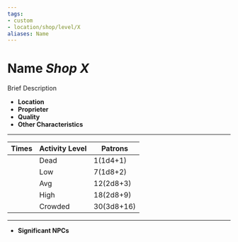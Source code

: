 ```yaml
---
tags:
- custom
- location/shop/level/X
aliases: Name
---
```

# Name *Shop X*

Brief Description

- **Location** 
- **Proprieter**
- **Quality**
- **Other Characteristics** 
---
| Times | Activity Level | Patrons |
| ----- | -------------- | ------- |
|       | Dead           | 1(1d4+1)   |
|       | Low            | 7(1d8+2)   |
|       | Avg            | 12(2d8+3)   |
|       | High           | 18(2d8+9)   |
|       | Crowded        | 30(3d8+16)  |

---
- **Significant NPCs** 